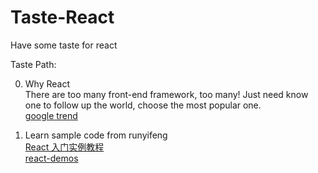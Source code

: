 # Taste-React
Have some taste for react

Taste Path:

0. Why React  
There are too many front-end framework, too many! Just need know one to follow up the world, choose the most popular one.   
[google trend](https://trends.google.com/trends/explore?cat=31&q=Vue.js,React,Angular,Jquery)

1. Learn sample code from runyifeng  
[React 入门实例教程](https://www.ruanyifeng.com/blog/2015/03/react.html)  
[react-demos](https://github.com/ruanyf/react-demos)

